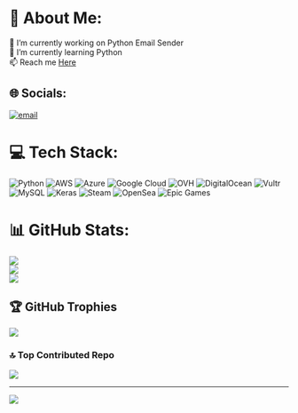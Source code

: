 # 💫 About Me:
🔭 I’m currently working on Python Email Sender<br>🌱 I’m currently learning Python<br>📫 Reach me <a href="https://t.me/marleyybob123">Here</a>


## 🌐 Socials:
[![email](https://img.shields.io/badge/Email-D14836?logo=gmail&logoColor=white)](mailto:emailbuatus2@gmail.com) 

# 💻 Tech Stack:
![Python](https://img.shields.io/badge/python-3670A0?style=for-the-badge&logo=python&logoColor=ffdd54) ![AWS](https://img.shields.io/badge/AWS-%23FF9900.svg?style=for-the-badge&logo=amazon-aws&logoColor=white) ![Azure](https://img.shields.io/badge/azure-%230072C6.svg?style=for-the-badge&logo=microsoftazure&logoColor=white) ![Google Cloud](https://img.shields.io/badge/GoogleCloud-%234285F4.svg?style=for-the-badge&logo=google-cloud&logoColor=white) ![OVH](https://img.shields.io/badge/ovh-%23123F6D.svg?style=for-the-badge&logo=ovh&logoColor=#123F6D) ![DigitalOcean](https://img.shields.io/badge/DigitalOcean-%230167ff.svg?style=for-the-badge&logo=digitalOcean&logoColor=white) ![Vultr](https://img.shields.io/badge/Vultr-007BFC.svg?style=for-the-badge&logo=vultr) ![MySQL](https://img.shields.io/badge/mysql-4479A1.svg?style=for-the-badge&logo=mysql&logoColor=white) ![Keras](https://img.shields.io/badge/Keras-%23D00000.svg?style=for-the-badge&logo=Keras&logoColor=white) ![Steam](https://img.shields.io/badge/steam-%23000000.svg?style=for-the-badge&logo=steam&logoColor=white) ![OpenSea](https://img.shields.io/badge/OpenSea-%232081E2.svg?style=for-the-badge&logo=opensea&logoColor=white) ![Epic Games](https://img.shields.io/badge/epicgames-%23313131.svg?style=for-the-badge&logo=epicgames&logoColor=white)
# 📊 GitHub Stats:
![](https://github-readme-stats.vercel.app/api?username=khadafigans&theme=dark&hide_border=false&include_all_commits=true&count_private=true)<br/>
![](https://nirzak-streak-stats.vercel.app/?user=khadafigans&theme=dark&hide_border=false)<br/>
![](https://github-readme-stats.vercel.app/api/top-langs/?username=khadafigans&theme=dark&hide_border=false&include_all_commits=true&count_private=true&layout=compact)

## 🏆 GitHub Trophies
![](https://github-profile-trophy.vercel.app/?username=khadafigans&theme=radical&no-frame=false&no-bg=true&margin-w=4)

### 🔝 Top Contributed Repo
![](https://github-contributor-stats.vercel.app/api?username=khadafigans&limit=5&theme=dark&combine_all_yearly_contributions=true)

---
[![](https://visitcount.itsvg.in/api?id=khadafigans&icon=0&color=0)](https://visitcount.itsvg.in)

<!-- Proudly created with GPRM ( https://gprm.itsvg.in ) -->
